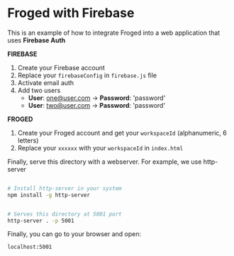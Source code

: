 # Froged with Firebase

This is an example of how to integrate Froged into a web application that uses **Firebase Auth**

**FIREBASE**
1. Create your Firebase account
2. Replace your `firebaseConfig` in `firebase.js` file
3. Activate email auth
4. Add two users
    - **User**: one@user.com -> **Password**: 'password'
    - **User**: two@user.com -> **Password**: 'password'

**FROGED**

1. Create your Froged account and get your `workspaceId` (alphanumeric, 6 letters)
2. Replace your `xxxxxx` with your `workspaceId` in `index.html` 

Finally, serve this directory with a webserver. For example, we use http-server

``` bash

# Install http-server in your system
npm install -g http-server


# Serves this directory at 5001 port
http-server . -p 5001

```

Finally, you can go to your browser and open:

```
localhost:5001
```
